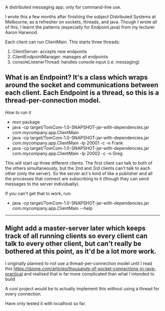 A distributed messaging app, only for command-line use.

I wrote this a few months after finishing the subject Distributed Systems at Melbourne, as a refresher 
on sockets, threads, and java. Though I wrote all of this, I learnt the patterns 
(especially for Endpoint.java) from my lecturer Aaron Harwood.

Each client can run ClientMain. This starts three threads:
1. ClientServer: accepts new endpoints
2. ClientEndpointManager: manages all endpoints
3. consoleListenerThread: handles console input (i.e. messaging)

What is an Endpoint? It's a class which wraps around the socket and communications between each client.
Each Endpoint is a thread, so this is a thread-per-connection model.
-------------------------------------------------------------------------------------------------------------
*How to run it*
- mvn package
- java -cp target/TomCom-1.0-SNAPSHOT-jar-with-dependencies.jar com.mycompany.app.ClientMain
- java -cp target/TomCom-1.0-SNAPSHOT-jar-with-dependencies.jar com.mycompany.app.ClientMain -lp 20001 -c -n Frank
- java -cp target/TomCom-1.0-SNAPSHOT-jar-with-dependencies.jar com.mycompany.app.ClientMain -lp 20002 -c -n Greg

This will start up three different clients. The first client can talk to both of the others simultaneously,
but the 2nd and 3rd clients can't talk to each other (only the server). So the server act's kind of like a
publisher and all the processes that connect are subscribing to it (though they can send messages to the
server individually).

If you can't get that to work, run:
- java -cp target/TomCom-1.0-SNAPSHOT-jar-with-dependencies.jar com.mycompany.app.ClientMain --help

-------------------------------------------------------------------------------------------------------------
Might add a master-server later which keeps track of all running clients so every client can talk to every
other client, but can't really be bothered at this point, as it'd be a lot more work.
-------------------------------------------------------------------------------------------------------------
I originally planned to not use a thread-per-connection model until I read this
https://dzone.com/articles/thousands-of-socket-connections-in-java-practical and realised that is far more
complicated than what I intended to build

A cool project would be to actually implement this without using a thread for every connection.

Have only tested it with localhost so far.